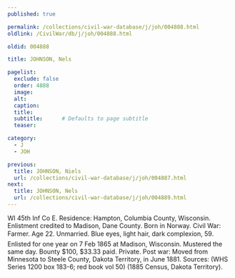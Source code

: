 ```yaml
---
published: true

permalink: /collections/civil-war-database/j/joh/004888.html
oldlink: /CivilWar/db/j/joh/004888.html

oldid: 004888

title: JOHNSON, Nels

pagelist:
  exclude: false
  order: 4888
  image: 
  alt:
  caption:
  title:
  subtitle:      # Defaults to page subtitle
  teaser:

category: 
  - J 
  - JOH

previous:
  title: JOHNSON, Niels
  url: /collections/civil-war-database/j/joh/004887.html  
next:
  title: JOHNSON, Nels
  url: /collections/civil-war-database/j/joh/004889.html   
---
```

WI 45th Inf Co E. Residence: Hampton, Columbia County, Wisconsin. Enlistment credited to Madison, Dane County. Born in Norway. Civil War: Farmer. Age 22. Unmarried. Blue eyes, light hair, dark complexion, 5&#146;9&#148;. Enlisted for one year on 7 Feb 1865 at Madison, Wisconsin. Mustered the same day. Bounty $100, $33.33 paid. Private. Post war: Moved from Minnesota to Steele County, Dakota Territory, in June 1881. Sources: (WHS Series 1200 box 183-6; red book vol 50) (1885 Census, Dakota Territory).